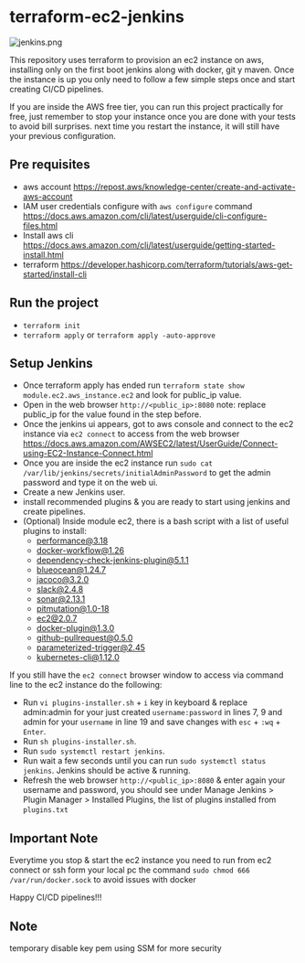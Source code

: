 # terraform-ec2-jenkins

![jenkins.png](images%2Fjenkins.png)

This repository uses terraform to provision an ec2 instance on aws, installing only on the first boot  jenkins along with docker, git y maven. Once the instance is up you only need to follow a few simple steps once and start creating CI/CD pipelines.

If you are inside the AWS free tier, you can run this project practically for free, just remember to stop your instance once you are done with your tests to avoid bill surprises. next time you restart the instance, it will still have your previous configuration.

## Pre requisites

- aws account https://repost.aws/knowledge-center/create-and-activate-aws-account
- IAM user credentials configure with `aws configure` command https://docs.aws.amazon.com/cli/latest/userguide/cli-configure-files.html
- Install aws cli https://docs.aws.amazon.com/cli/latest/userguide/getting-started-install.html
- terraform https://developer.hashicorp.com/terraform/tutorials/aws-get-started/install-cli

## Run the project

- `terraform init`
- `terraform apply` or `terraform apply -auto-approve`

## Setup Jenkins

- Once terraform apply has ended run `terraform state show module.ec2.aws_instance.ec2` and look for public_ip value.
- Open in the web browser `http://<public_ip>:8080` note: replace public_ip for the value found in the step before.
- Once the jenkins ui appears, got to aws console and connect to the ec2 instance via `ec2 connect` to access from the web browser https://docs.aws.amazon.com/AWSEC2/latest/UserGuide/Connect-using-EC2-Instance-Connect.html
- Once you are inside the ec2 instance run `sudo cat /var/lib/jenkins/secrets/initialAdminPassword` to get the admin password and type it on the web ui.
- Create a new Jenkins user.
- install recommended plugins & you are ready to start using jenkins and create pipelines.
- (Optional) Inside module ec2, there is a bash script with a list of useful plugins to install:
  - performance@3.18
  - docker-workflow@1.26
  - dependency-check-jenkins-plugin@5.1.1
  - blueocean@1.24.7
  - jacoco@3.2.0
  - slack@2.4.8
  - sonar@2.13.1
  - pitmutation@1.0-18
  - ec2@2.0.7
  - docker-plugin@1.3.0
  - github-pullrequest@0.5.0
  - parameterized-trigger@2.45
  - kubernetes-cli@1.12.0

If you still have the `ec2 connect` browser window to access via command line to the ec2 instance do the following:
 - Run `vi plugins-installer.sh` + `i` key in keyboard & replace admin:admin for your just created `username:password` in lines 7, 9 and admin for your `username` in line 19 and save changes with `esc` + `:wq` + `Enter`.
 - Run `sh plugins-installer.sh`.
 - Run `sudo systemctl restart jenkins`.
 - Run wait a few seconds until you can run `sudo systemctl status jenkins`. Jenkins should be active & running.
 - Refresh the web browser `http://<public_ip>:8080` & enter again your username and password, you should see under Manage Jenkins > Plugin Manager > Installed Plugins, the list of plugins installed from `plugins.txt `

## Important Note
Everytime you stop & start the ec2 instance you need to run from ec2 connect or ssh form your local pc the command `sudo chmod 666 /var/run/docker.sock` to avoid issues with docker

Happy CI/CD pipelines!!!

## Note
temporary disable key pem using SSM for more security